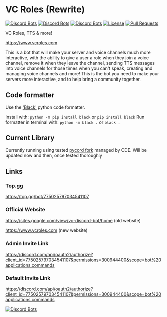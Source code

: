 # VC Roles (Rewrite)

[![Discord Bots](https://top.gg/api/widget/status/775025797034541107.svg)](https://top.gg/bot/775025797034541107)
[![Discord Bots](https://top.gg/api/widget/servers/775025797034541107.svg?noavatar=true)](https://top.gg/bot/775025797034541107)
[![Discord Bots](https://top.gg/api/widget/owner/775025797034541107.svg?noavatar=true)](https://top.gg/bot/775025797034541107)
[![License](https://img.shields.io/badge/license-Apache%202.0%20with%20Commons%20Clause-blue)](https://commonsclause.com/)
[![Pull Requests](https://img.shields.io/badge/Pull%20Requests-Welcome!-brightgreen)](https://github.com/CDESamBotDev/VCRoles/pulls)

VC Roles, TTS & more!

https://www.vcroles.com

This is a bot that will make your server and voice channels much more interactive, with the ability to give a user a role when they join a voice channel, remove it when they leave the channel, sending TTS messages into voice channels for those times when you can't speak, creating and managing voice channels and more! This is the bot you need to make your servers more interactive, and to help bring a community together.

## Code formatter

Use the ['Black'](https://black.readthedocs.io/en/stable/getting_started.html) python code formatter.

Install with: `python -m pip install black` or `pip install black`
Run formatter in terminal with: `python -m black .` or `black .`

## Current Library

Currently running using tested [pycord fork](https://github.com/CDE90/pycord) managed by CDE.
 Will be updated now and then, once tested thoroughly

## Links

### Top.gg

https://top.gg/bot/775025797034541107

### Official Website

https://sites.google.com/view/vc-discord-bot/home (old website)

https://www.vcroles.com (new website)

### Admin Invite Link

https://discord.com/api/oauth2/authorize?client_id=775025797034541107&permissions=300944400&scope=bot%20applications.commands

### Default Invite Link

https://discord.com/api/oauth2/authorize?client_id=775025797034541107&permissions=300944400&scope=bot%20applications.commands

[![Discord Bots](https://top.gg/api/widget/775025797034541107.svg)](https://top.gg/bot/775025797034541107)
